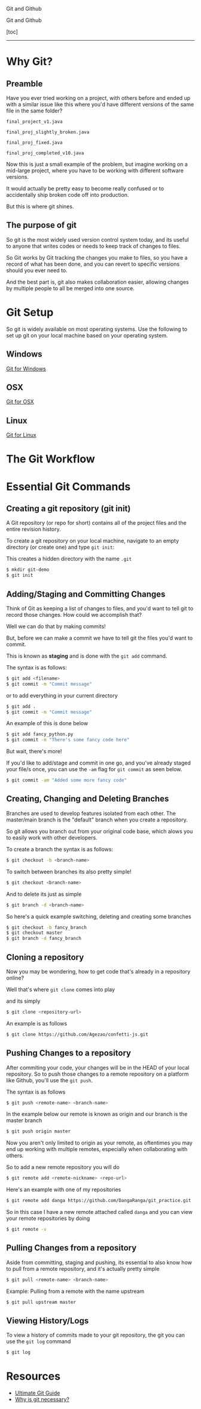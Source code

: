 Git and Github

Git and Github

[toc]

---

# Why Git?

## Preamble

Have you ever tried working on a project, with others before and ended up with a similar issue like this where you'd have different versions of the same file in the same folder?

```
final_project_v1.java

final_proj_slightly_broken.java

final_proj_fixed.java

final_proj_completed_v10.java

```

Now this is just a small example of the problem, but imagine working on a mid-large project, where you have to be working with different software versions.

It would actually be pretty easy to become really confused or to accidentally ship broken code off into production.

But this is where git shines.

## The purpose of git

So git is the most widely used version control system today, and its useful to anyone that writes codes or needs to keep track of changes to files.

So Git works by Git tracking the changes you make to files, so you have a record of what has been done, and you can revert to specific versions should you ever need to.

And the best part is, git also makes collaboration easier, allowing changes by multiple people to all be merged into one source.

# Git Setup

So git is widely available on most operating systems.
Use the following to set up git on your local machine based on your operating system.

## Windows

[Git for Windows](https://gitforwindows.org/)

## OSX

[Git for OSX](https://git-scm.com/download/mac)

## Linux

[Git for Linux](https://git-scm.com/book/en/v2/Getting-Started-Installing-Git)

# The Git Workflow

# Essential Git Commands

## Creating a git repository (git init)

A Git repository (or repo for short) contains all of the project files and the entire revision history.

To create a git repository on your local machine, navigate to an empty directory (or create one) and type `git init`:

This creates a hidden directory with the name `.git`

```bash
$ mkdir git-demo
$ git init
```

## Adding/Staging and Committing Changes

Think of Git as keeping a list of changes to files, and you'd want to tell git to record those changes. How could we accomplish that?

Well we can do that by making commits!

But, before we can make a commit we have to tell git the files you'd want to commit.

This is known as **staging** and is done with the `git add` command.

The syntax is as follows:

```bash
$ git add <filename>
$ git commit -m "Commit message"
```

or to add everything in your current directory

```bash
$ git add .
$ git commit -m "Commit message"
```

An example of this is done below

```bash
$ git add fancy_python.py
$ git commit -m "There's some fancy code here"
```

But wait, there's more!

If you'd like to add/stage and commit in one go, and you've already staged your file/s once, you can use the `-am` flag for `git commit` as seen below.

```bash
$ git commit -am "Added some more fancy code"
```

## Creating, Changing and Deleting Branches

Branches are used to develop features isolated from each other. The master/main branch is the "default" branch when you create a repository.

So git allows you branch out from your original code base, which alows you to easily work with other developers.

To create a branch the syntax is as follows:

```bash
$ git checkout -b <branch-name>
```

To switch between branches its also pretty simple!

```bash
$ git checkout <branch-name>
```

And to delete its just as simple

```bash
$ git branch -d <branch-name>
```

So here's a quick example switching, deleting and creating some branches

```bash
$ git checkout -b fancy_branch
$ git checkout master
$ git branch -d fancy_branch
```

## Cloning a repository

Now you may be wondering, how to get code that's already in a repository online?

Well that's where `git clone` comes into play

and its simply

```bash
$ git clone <repository-url>
```

An example is as follows

```bash
$ git clone https://github.com/Agezao/confetti-js.git
```

## Pushing Changes to a repository

After commiting your code, your changes will be in the HEAD of your local repository. So to push those changes to a remote repository on a platform like Github, you'll use the `git push`.

The syntax is as follows

```bash
$ git push <remote-name> <branch-name>
```

In the example below our remote is known as origin and our branch is the master branch

```bash
$ git push origin master
```

Now you aren't only limited to origin as your remote, as oftentimes you may end up working with multiple remotes, especially when collaborating with others.

So to add a new remote repository you will do

```bash
$ git remote add <remote-nickname> <repo-url>
```

Here's an example with one of my repositories

```bash
$ git remote add danga https://github.com/DangaRanga/git_practice.git
```

So in this case I have a new remote attached called `danga` and you can view your remote repositories by doing

```bash
$ git remote -v
```

## Pulling Changes from a repository

Aside from committing, staging and pushing, its essential to also know how to pull from a remote repository, and it's actually pretty simple

```bash
$ git pull <remote-name> <branch-name>
```

Example: Pulling from a remote with the name upstream

```bash
$ git pull upstream master
```

## Viewing History/Logs

To view a history of commits made to your git repository, the git you can use the `git log` command

```bash
$ git log
```

# Resources

- [Ultimate Git Guide](https://rogerdudler.github.io/git-guide/)
- [Why is git necessary?](https://www.nobledesktop.com/blog/what-is-git-and-why-should-you-use-it)
